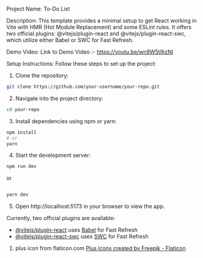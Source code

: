 Project Name: To-Do List

Description:
This template provides a minimal setup to get React working in Vite with HMR (Hot Module Replacement) and some ESLint rules. It offers two official plugins: @vitejs/plugin-react and @vitejs/plugin-react-swc, which utilize either Babel or SWC for Fast Refresh.

Demo Video:
Link to Demo Video :- https://youtu.be/wn9W5t9jzNI

Setup Instructions:
Follow these steps to set up the project:

1. Clone the repository:

```bash
git clone https://github.com/your-username/your-repo.git
```

2. Navigate into the project directory:

```bash
cd your-repo
```

3. Install dependencies using npm or yarn:

```bash
npm install
# or
yarn
```

4. Start the development server:

```bash
npm run dev
```

or

```bash

yarn dev

```

5. Open http://localhost:5173 in your browser to view the app.

Currently, two official plugins are available:

- [@vitejs/plugin-react](https://github.com/vitejs/vite-plugin-react/blob/main/packages/plugin-react/README.md) uses [Babel](https://babeljs.io/) for Fast Refresh
- [@vitejs/plugin-react-swc](https://github.com/vitejs/vite-plugin-react-swc) uses [SWC](https://swc.rs/) for Fast Refresh

<!-- credits section  -->

1. plus icon from flaticon.com
   <a href="https://www.flaticon.com/free-icons/plus" title="plus icons">Plus icons created by Freepik - Flaticon</a>
